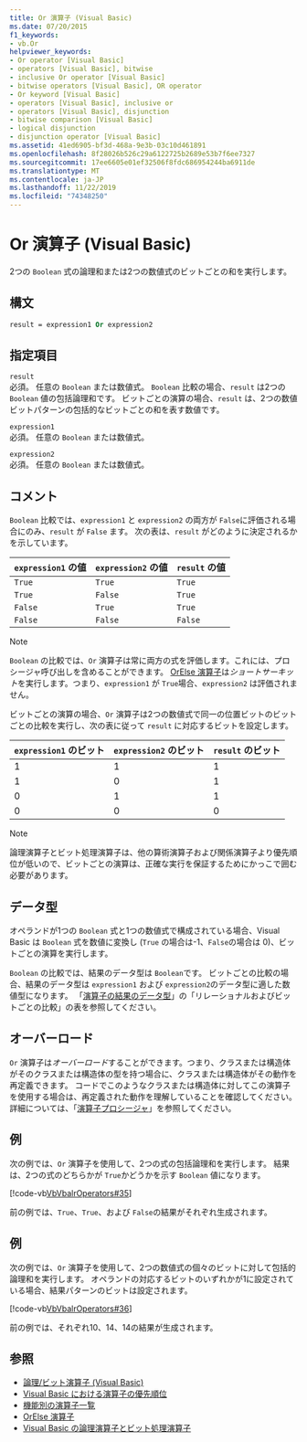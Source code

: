 ```yaml
---
title: Or 演算子 (Visual Basic)
ms.date: 07/20/2015
f1_keywords:
- vb.Or
helpviewer_keywords:
- Or operator [Visual Basic]
- operators [Visual Basic], bitwise
- inclusive Or operator [Visual Basic]
- bitwise operators [Visual Basic], OR operator
- Or keyword [Visual Basic]
- operators [Visual Basic], inclusive or
- operators [Visual Basic], disjunction
- bitwise comparison [Visual Basic]
- logical disjunction
- disjunction operator [Visual Basic]
ms.assetid: 41ed6905-bf3d-468a-9e3b-03c10d461891
ms.openlocfilehash: 8f28026b526c29a6122725b2689e53b7f6ee7327
ms.sourcegitcommit: 17ee6605e01ef32506f8fdc686954244ba6911de
ms.translationtype: MT
ms.contentlocale: ja-JP
ms.lasthandoff: 11/22/2019
ms.locfileid: "74348250"
---
```

# <a name="or-operator-visual-basic"></a>Or 演算子 (Visual Basic)
2つの `Boolean` 式の論理和または2つの数値式のビットごとの和を実行します。  
  
## <a name="syntax"></a>構文  
  
```vb  
result = expression1 Or expression2  
```  
  
## <a name="parts"></a>指定項目  
 `result`  
 必須。 任意の `Boolean` または数値式。 `Boolean` 比較の場合、`result` は2つの `Boolean` 値の包括論理和です。 ビットごとの演算の場合、`result` は、2つの数値ビットパターンの包括的なビットごとの和を表す数値です。  
  
 `expression1`  
 必須。 任意の `Boolean` または数値式。  
  
 `expression2`  
 必須。 任意の `Boolean` または数値式。  
  
## <a name="remarks"></a>コメント  
 `Boolean` 比較では、`expression1` と `expression2` の両方が `False`に評価される場合にのみ、`result` が `False` ます。 次の表は、`result` がどのように決定されるかを示しています。  
  
|`expression1` の値|`expression2` の値|`result` の値|  
|-------------------------|--------------------------|------------------------------|  
|`True`|`True`|`True`|  
|`True`|`False`|`True`|  
|`False`|`True`|`True`|  
|`False`|`False`|`False`|  
  
> [!NOTE]
> `Boolean` の比較では、`Or` 演算子は常に両方の式を評価します。これには、プロシージャ呼び出しを含めることができます。 [OrElse 演算子](../../../visual-basic/language-reference/operators/orelse-operator.md)は*ショートサーキット*を実行します。つまり、`expression1` が `True`場合、`expression2` は評価されません。  
  
 ビットごとの演算の場合、`Or` 演算子は2つの数値式で同一の位置ビットのビットごとの比較を実行し、次の表に従って `result` に対応するビットを設定します。  
  
|`expression1` のビット|`expression2` のビット|`result` のビット|  
|--------------------------------|---------------------------------|----------------------------|  
|1|1|1|  
|1|0|1|  
|0|1|1|  
|0|0|0|  
  
> [!NOTE]
> 論理演算子とビット処理演算子は、他の算術演算子および関係演算子より優先順位が低いので、ビットごとの演算は、正確な実行を保証するためにかっこで囲む必要があります。  
  
## <a name="data-types"></a>データ型  
 オペランドが1つの `Boolean` 式と1つの数値式で構成されている場合、Visual Basic は `Boolean` 式を数値に変換し (`True` の場合は-1、`False`の場合は 0)、ビットごとの演算を実行します。  
  
 `Boolean` の比較では、結果のデータ型は `Boolean`です。 ビットごとの比較の場合、結果のデータ型は `expression1` および `expression2`のデータ型に適した数値型になります。 「[演算子の結果のデータ型](../../../visual-basic/language-reference/operators/data-types-of-operator-results.md)」の「リレーショナルおよびビットごとの比較」の表を参照してください。  
  
## <a name="overloading"></a>オーバーロード  
 `Or` 演算子は*オーバーロード*することができます。つまり、クラスまたは構造体がそのクラスまたは構造体の型を持つ場合に、クラスまたは構造体がその動作を再定義できます。 コードでこのようなクラスまたは構造体に対してこの演算子を使用する場合は、再定義された動作を理解していることを確認してください。 詳細については、「[演算子プロシージャ](../../../visual-basic/programming-guide/language-features/procedures/operator-procedures.md)」を参照してください。  
  
## <a name="example"></a>例  
 次の例では、`Or` 演算子を使用して、2つの式の包括論理和を実行します。 結果は、2つの式のどちらかが `True`かどうかを示す `Boolean` 値になります。  
  
 [!code-vb[VbVbalrOperators#35](~/samples/snippets/visualbasic/VS_Snippets_VBCSharp/VbVbalrOperators/VB/Class1.vb#35)]  
  
 前の例では、`True`、`True`、および `False`の結果がそれぞれ生成されます。  
  
## <a name="example"></a>例  
 次の例では、`Or` 演算子を使用して、2つの数値式の個々のビットに対して包括的論理和を実行します。 オペランドの対応するビットのいずれかが1に設定されている場合、結果パターンのビットは設定されます。  
  
 [!code-vb[VbVbalrOperators#36](~/samples/snippets/visualbasic/VS_Snippets_VBCSharp/VbVbalrOperators/VB/Class1.vb#36)]  
  
 前の例では、それぞれ10、14、14の結果が生成されます。  
  
## <a name="see-also"></a>参照

- [論理/ビット演算子 (Visual Basic)](../../../visual-basic/language-reference/operators/logical-bitwise-operators.md)
- [Visual Basic における演算子の優先順位](../../../visual-basic/language-reference/operators/operator-precedence.md)
- [機能別の演算子一覧](../../../visual-basic/language-reference/operators/operators-listed-by-functionality.md)
- [OrElse 演算子](../../../visual-basic/language-reference/operators/orelse-operator.md)
- [Visual Basic の論理演算子とビット処理演算子](../../../visual-basic/programming-guide/language-features/operators-and-expressions/logical-and-bitwise-operators.md)
